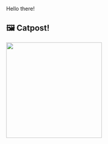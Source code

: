 Hello there!



## 🖼️ Catpost!

<sub>
    <img src="https://cdn2.thecatapi.com/images/aqn.jpg" height="256">
</sub>

